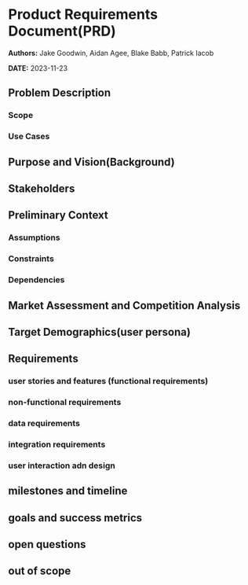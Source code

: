 # Product Requirements Document(PRD)

**Authors:** Jake Goodwin, Aidan Agee, Blake Babb, Patrick Iacob

**DATE:** 2023-11-23

## Problem Description

### Scope

### Use Cases

## Purpose and Vision(Background)

## Stakeholders

## Preliminary Context

### Assumptions

### Constraints

### Dependencies

## Market Assessment and Competition Analysis

## Target Demographics(user persona)

## Requirements


### user stories and features (functional requirements)

### non-functional requirements

### data requirements

### integration requirements

### user interaction adn design


## milestones and timeline

## goals and success metrics

## open questions

## out of scope
